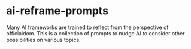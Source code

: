 # ai-reframe-prompts
Many AI frameworks are trained to reflect from the perspective of officialdom. This is a collection of prompts to nudge AI to consider other possibilities on various topics.
